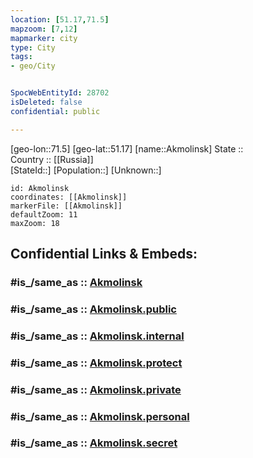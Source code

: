 ```yaml
---
location: [51.17,71.5] 
mapzoom: [7,12] 
mapmarker: city 
type: City
tags:
- geo/City


SpocWebEntityId: 28702
isDeleted: false
confidential: public

---
```

[geo-lon::71.5] 
[geo-lat::51.17] 
[name::Akmolinsk] 
State ::  
Country :: [[Russia]]  
[StateId::] 
[Population::] 
[Unknown::] 


```leaflet
id: Akmolinsk
coordinates: [[Akmolinsk]] 
markerFile: [[Akmolinsk]] 
defaultZoom: 11 
maxZoom: 18
```


## Confidential Links & Embeds: 

### #is_/same_as :: [Akmolinsk](/_Standards/Earth/Continent/Asia/Asia~Central/Kazakhstan/Counties/Astana/City/Akmolinsk.md) 

### #is_/same_as :: [Akmolinsk.public](/_public/Earth/Continent/Asia/Asia~Central/Kazakhstan/Counties/Astana/City/Akmolinsk.public.md) 

### #is_/same_as :: [Akmolinsk.internal](/_internal/Earth/Continent/Asia/Asia~Central/Kazakhstan/Counties/Astana/City/Akmolinsk.internal.md) 

### #is_/same_as :: [Akmolinsk.protect](/_protect/Earth/Continent/Asia/Asia~Central/Kazakhstan/Counties/Astana/City/Akmolinsk.protect.md) 

### #is_/same_as :: [Akmolinsk.private](/_private/Earth/Continent/Asia/Asia~Central/Kazakhstan/Counties/Astana/City/Akmolinsk.private.md) 

### #is_/same_as :: [Akmolinsk.personal](/_personal/Earth/Continent/Asia/Asia~Central/Kazakhstan/Counties/Astana/City/Akmolinsk.personal.md) 

### #is_/same_as :: [Akmolinsk.secret](/_secret/Earth/Continent/Asia/Asia~Central/Kazakhstan/Counties/Astana/City/Akmolinsk.secret.md)

